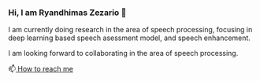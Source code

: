 ### Hi, I am Ryandhimas Zezario 👋
I am currently doing research in the area of speech processing, focusing in deep learning based speech asessment model, and speech enhancement. 

I am looking forward to collaborating in the area of speech processing.

📫<a href="https://www.linkedin.com/in/ryandhimas/" target="_blank"> How to reach me</a>  


<!--
**dhimasryan/dhimasryan** is a ✨ _special_ ✨ repository because its `README.md` (this file) appears on your GitHub profile.

Here are some ideas to get you started:

- 🔭 I’m currently working on ...
- 🌱 I’m currently learning ...
- 👯 I’m looking to collaborate on ...
- 🤔 I’m looking for help with ...
- 💬 Ask me about ...
- 📫 How to reach me: ...
- 😄 Pronouns: ...
- ⚡ Fun fact: ...
-->
